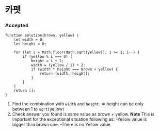 # 카펫
### Accepted
```
function solution(brown, yellow) {
    let width = 0;
    let height = 0;

    for (let i = Math.floor(Math.sqrt(yellow)); i >= 1; i--) {
        if (yellow % i === 0) {
            height = i + 2;
            width = (yellow / i) + 2;
            if (width * height === brown + yellow) {
                return [width, height];
            }
        }
    }
    return [];
}
```

1. Find the combination with `width` and `height`.
   => height can be only between 1 to `sqrt(`yellow`)`
2. Check answer you found is same value as brown + yellow.
   **Note**
   This is important for the exceptional situation following as:
   -Yellow value is bigger than brown one.
   -There is no Yellow value.